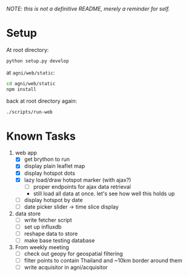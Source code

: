 *NOTE: this is not a definitive README, merely a reminder for self.*

# Setup

At root directory:

```sh
python setup.py develop
```

at `agni/web/static`:

```sh
cd agni/web/static
npm install
```

back at root directory again:

```sh
./scripts/run-web
```

# Known Tasks

1. web app
    - [x] get brython to run
    - [x] display plain leaflet map
    - [x] display hotspot dots
    - [x] lazy load/draw hotspot marker (with ajax?)
        - [ ] proper endpoints for ajax data retrieval
        - still load all data at once. let's see how well this holds up
    - [ ] display hotspot by date
    - [ ] date picker slider -> time slice display
2. data store
    - [ ] write fetcher script
    - [ ] set up influxdb
    - [ ] reshape data to store
    - [ ] make base testing database
3. From weekly meeting
    - [ ] check out geopy for geospatial filtering
    - [ ] filter points to contain Thailand and ~10km border around them
    - [ ] write acquisitor in agni/acquisitor
